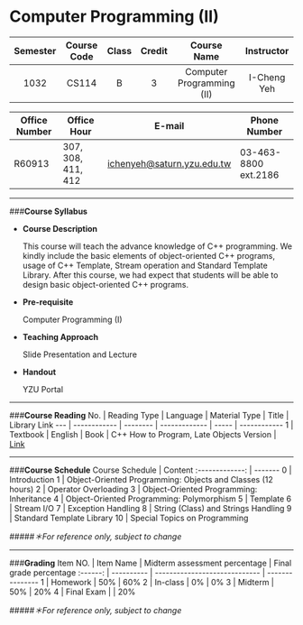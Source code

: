 **Computer Programming (II)**	
====


Semester | Course Code | Class | Credit | Course Name               | Instructor
:------: | :---------: | :---: | :----: | :-----------------------: | :--------:
1032     | CS114       | B     | 3      | Computer Programming (II) | I-Cheng Yeh


Office Number | Office Hour             | E-mail                     | Phone Number
------------- | ----------------------- | -------------------------- | ------------------
R60913        | 307, 308, 411, 412      | ichenyeh@saturn.yzu.edu.tw | 03-463-8800 ext.2186

----


###<i class="icon-circle"></i>**Course Syllabus**
- **Course Description**
	<p>This course will teach the advance knowledge of C++ programming. We kindly include the basic elements of object-oriented C++ programs, usage of C++ Template, Stream operation and Standard Template Library. After this course, we had expect that students will be able to design basic object-oriented C++ programs.</p>

- **Pre-requisite**
	<p>Computer Programming (I)</p>

- **Teaching Approach**
	<p>Slide Presentation and Lecture</p>

- **Handout**
	<p>YZU Portal</p>

----


###<i class="icon-circle"></i>**Course Reading**
No. | Reading Type | Language | Material Type | Title | Library Link
--- | ------------ | -------- | ------------- | ----- | ------------
1   | Textbook	   | English  | Book	        | C++ How to Program, Late Objects Version | [Link](http://lib.yzu.edu.tw/ajaxYZlib/Search/Holding.aspx?BiblioSNo=488126)


----


###<i class="icon-circle"></i>**Course Schedule**
Course Schedule | Content
:-------------: | -------
0               | Introduction
1               | Object-Oriented Programming: Objects and Classes (12 hours)
2               | Operator Overloading
3               | Object-Oriented Programming: Inheritance
4               | Object-Oriented Programming: Polymorphism
5               | Template
6               | Stream I/O
7               | Exception Handling
8               | String (Class) and Strings Handling
9               | Standard Template Library
10              | Special Topics on Programming

#####<i class="icon-info">＊For reference only, subject to change</i>

----


###<i class="icon-circle"></i>**Grading**
Item NO. | Item Name  | Midterm assessment percentage | Final grade percentage
:------: | ---------- | ----------------------------- | ---------------
1        | Homework   | 50%                           | 60%
2        | In-class   | 0%                            | 0%
3        | Midterm    | 50%                           | 20%
4        | Final Exam |                               | 20%

#####<i class="icon-info">＊For reference only, subject to change</i>
